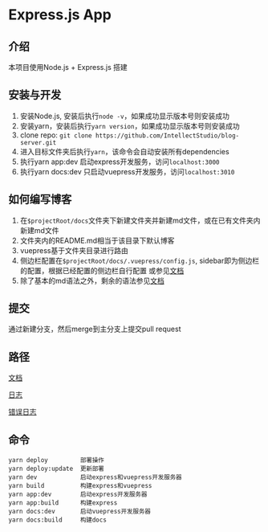 # Express.js App

## 介绍
本项目使用Node.js + Express.js 搭建

## 安装与开发
1. 安装Node.js, 安装后执行`node -v`，如果成功显示版本号则安装成功
3. 安装yarn，安装后执行`yarn version`，如果成功显示版本号则安装成功
4. clone repo: `git clone https://github.com/IntellectStudio/blog-server.git`
5. 进入目标文件夹后执行`yarn`，该命令会自动安装所有dependencies
6. 执行yarn app:dev 启动express开发服务，访问`localhost:3000`
7. 执行yarn docs:dev 只启动vuepress开发服务，访问`localhost:3010`

## 如何编写博客
1. 在`$projectRoot/docs`文件夹下新建文件夹并新建md文件，或在已有文件夹内新建md文件
2. 文件夹内的README.md相当于该目录下默认博客
3. vuepress基于文件夹目录进行路由
4. 侧边栏配置在`$projectRoot/docs/.vuepress/config.js`, sidebar即为侧边栏的配置，根据已经配置的侧边栏自行配置
   或参见[文档](https://vuepress.vuejs.org/theme/default-theme-config.html#sidebar)
5. 除了基本的md语法之外，剩余的语法参见[文档](https://vuepress.vuejs.org/guide/markdown.html)

## 提交
通过新建分支，然后merge到主分支上提交pull request

## 路径
[文档](http://im.deuslux.org/docs/)

[日志](http://im.deuslux.org/logs)

[错误日志](http://im.deuslux.org/logs/error)

## 命令
````
yarn deploy         部署操作
yarn deploy:update  更新部署
yarn dev            启动express和vuepress开发服务器
yarn build          构建express和vuepress
yarn app:dev        启动express开发服务器
yarn app:build      构建express
yarn docs:dev       启动vuepress开发服务器
yarn docs:build     构建docs
````